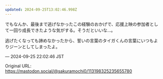 ```yaml
---
updated: 2024-09-25T13:02:46.998Z
---
```


<p>でもなんか、最後まで逃げなかったこの経験のおかげで、応援上映の参加者として一回り成長できたような気がする。そうだといいな…。</p><p>逃げたくなっても諦めなかったから、誓いの言葉のタイガくんの言葉にいつもよりジーンとしてしまったよ。</p>

&mdash; 2024-09-25 22:02:46 JST

Original URL: https://mastodon.social/@sakuramochi0/113198325235655780
